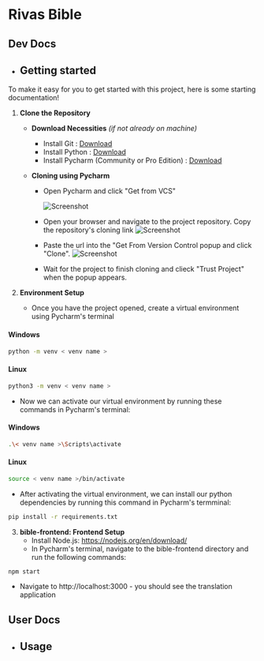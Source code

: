 # Rivas Bible

## Dev Docs
- ## Getting started

To make it easy for you to get started with this project, here is some starting documentation!

1. **Clone the Repository**
    -  **Download Necessities** *(if not already on machine)*
        - Install Git : [Download](https://github.com/git-guides/install-git) 
        - Install Python : [Download](https://www.python.org/downloads/) 
        - Install Pycharm (Community or Pro Edition) : [Download](https://www.jetbrains.com/pycharm/download/?section=windows)  
        
    -  **Cloning using Pycharm**
        - Open Pycharm and click "Get from VCS"

          ![Screenshot](../DocumentationImages/GetFromVCS.png)

        - Open your browser and navigate to the project repository. Copy the repository's cloning link 
          ![Screenshot](../DocumentationImages/CloneLink.png)

        - Paste the url into the "Get From Version Control popup and click "Clone". 
          ![Screenshot](../DocumentationImages/PycharmCloneRepo.png)

        - Wait for the project to finish cloning and clieck "Trust Project" when the popup appears.
  
2. **Environment Setup**
    - Once you have the project opened, create a virtual environment using Pycharm's terminal
#### Windows
```bash
python -m venv < venv name >
```

#### Linux
```bash
python3 -m venv < venv name >
```


  - Now we can activate our virtual environment by running these commands in Pycharm's terminal:
#### Windows
```bash
.\< venv name >\Scripts\activate
```
#### Linux
```bash
source < venv name >/bin/activate
```


  - After activating the virtual environment, we can install our python dependencies by running this command in Pycharm's termminal: 
  
```bash
pip install -r requirements.txt
``` 
3. **bible-frontend: Frontend Setup**
    - Install Node.js: https://nodejs.org/en/download/
	- In Pycharm's terminal, navigate to the bible-frontend directory and run the following commands:
```bash
npm start
```
	
  - Navigate to http://localhost:3000 - you should see the translation application


## User Docs
- ## Usage
